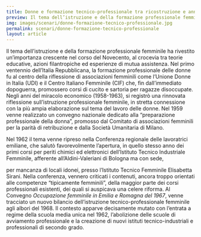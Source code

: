 ```yaml
---
title: Donne e formazione tecnico-professionale tra ricostruzione e anni Sessanta
preview: Il tema dell’istruzione e della formazione professionale femminile ha rivestito un’importanza crescente nel corso del Novecento, al crocevia tra teorie educative, azioni filantropiche ed esperienze di mutua assistenza
img: images/scenari/donne-formazione-tecnico-professionale.jpg
permalink: scenari/donne-formazione-tecnico-professionale
layout: article
---
```


Il tema dell’istruzione e della formazione professionale femminile ha rivestito un’importanza crescente nel corso del Novecento, al crocevia tra teorie educative, azioni filantropiche ed esperienze di mutua assistenza. Nel primo ventennio dell’Italia Repubblicana, la formazione professionale delle donne fu al centro della riflessione di associazioni femminili come l’Unione Donne in Italia (UDI) e il Centro Italiano Femminile (CIF) che, fin dall’immediato dopoguerra, promossero corsi di cucito e sartoria per ragazze disoccupate.
Negli anni del miracolo economico (1958-1963), si registrò una rinnovata riflessione sull’istruzione professionale femminile, in stretta connessione con la più ampia elaborazione sul tema del lavoro delle donne. Nel 1959 venne realizzato un convegno nazionale dedicato alla “preparazione professionale della donna”, promosso dal Comitato di associazioni femminili per la parità di retribuzione e dalla Società Umanitaria di Milano.

Nel 1962 il tema venne ripreso nella Conferenza regionale delle lavoratrici emiliane, che salutò favorevolmente l’apertura, in quello stesso anno dei primi corsi per periti chimici ed elettronici dell’Istituto Tecnico Industriale Femminile, afferente all’Aldini-Valeriani di Bologna ma con sede,

per mancanza di locali idonei, presso l’Istituto Tecnico Femminile Elisabetta Sirani.
Nella conferenza, vennero criticati i contenuti, ancora troppo orientati alle competenze “tipicamente femminili”, della maggior parte dei corsi professionali esistenti, dei quali si auspicava una celere riforma. Al Convegno *Occupazione femminile in Emilia e Romagna del 1967*, venne tracciato un nuovo bilancio dell’istruzione tecnico-professionale femminile agli albori del 1968.
Il contesto apparve decisamente mutato con l’entrata a regime della scuola media unica nel 1962, l’abolizione delle scuole di avviamento professionale e la creazione di nuovi istituti tecnico-industriali e professionali di secondo grado. 
